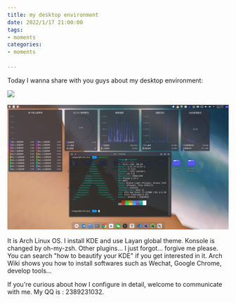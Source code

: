 ```yaml
---
title: my desktop environment
date: 2022/1/17 21:00:00
tags:
- moments
categories:
- moments

---
```


Today I wanna share with you guys about my desktop environment:

![](2022-1-17/2022-1-17_1.png)

![](2022-1-17/2022-1-17_2.png)

It is Arch Linux OS. I install KDE and use Layan global theme. Konsole is changed by oh-my-zsh. Other plugins... I just forgot... forgive me please. You can search "how to beautify your KDE" if you get interested in it. Arch Wiki shows you how to install softwares such as Wechat, Google Chrome, develop tools...

If you're curious about how I configure in detail, welcome to communicate with me. My QQ is : 2389231032.

